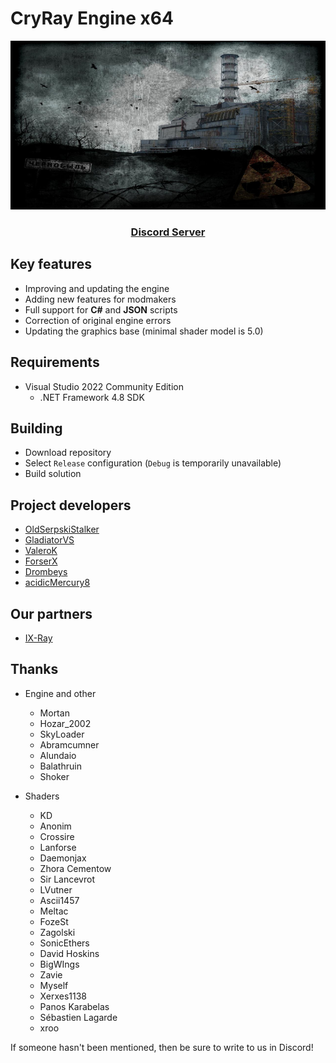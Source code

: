# CryRay Engine x64

<div align="center">
  <p>
    <a href="https://github.com/cryray-team">
      <img src="./logo.png" alt="CryRay Team" />
    </a>
  </p>

  <p>
    <h3>
      <a href="https://discord.gg/R78uVUZCTR">
        <b>Discord Server</b>
      </a>
    </h3>
  </p>
</div>

## Key features

- Improving and updating the engine
- Adding new features for modmakers
- Full support for __C#__ and __JSON__ scripts
- Correction of original engine errors
- Updating the graphics base (minimal shader model is 5.0)

## Requirements

- Visual Studio 2022 Community Edition
  - .NET Framework 4.8 SDK

## Building

- Download repository
- Select `Release` configuration (`Debug` is temporarily unavailable)
- Build solution

## Project developers

- [OldSerpskiStalker](https://github.com/OldSerpskiStalker)
- [GladiatorVS](https://github.com/GladiatorVS)
- [ValeroK](https://github.com/VaIeroK)
- [ForserX](https://github.com/ForserX)
- [Drombeys](https://github.com/Drombeys)
- [acidicMercury8](https://github.com/acidicMercury8)

## Our partners

- [IX-Ray](https://github.com/ixray-team)

## Thanks

- Engine and other
  - Mortan
  - Hozar_2002
  - SkyLoader
  - Abramcumner
  - Alundaio
  - Balathruin
  - Shoker

- Shaders
  - KD
  - Anonim
  - Crossire
  - Lanforse
  - Daemonjax
  - Zhora Cementow
  - Sir Lancevrot
  - LVutner
  - Ascii1457
  - Meltac
  - FozeSt
  - Zagolski
  - SonicEthers
  - David Hoskins
  - BigWIngs
  - Zavie
  - Myself
  - Xerxes1138
  - Panos Karabelas
  - Sébastien Lagarde
  - xroo
  
If someone hasn't been mentioned, then be sure to write to us in Discord!